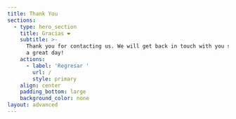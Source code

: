 ```yaml
---
title: Thank You
sections:
  - type: hero_section
    title: Gracias ❤
    subtitle: >-
      Thank you for contacting us. We will get back in touch with you soon. Have
      a great day!
    actions:
      - label: 'Regresar '
        url: /
        style: primary
    align: center
    padding_bottom: large
    background_color: none
layout: advanced
---
```

